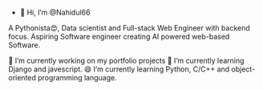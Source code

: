- 👋 Hi, I’m @Nahidul66

A Pythonista😍, Data scientist and Full-stack Web Engineer with backend focus. Aspiring Software engineer creating AI powered web-based Software.

🔭 I’m currently working on my portfolio projects
🌱 I’m currently learning Django and javescript. 
😄 I’m currently learning Python, C/C++ and object-oriented programming language.

<!---
Nahidul66/Nahidul66 is a ✨ special ✨ repository because its `README.md` (this file) appears on your GitHub profile.
You can click the Preview link to take a look at your changes.
--->
